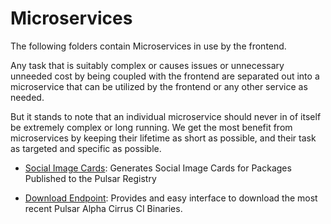 # Microservices

The following folders contain Microservices in use by the frontend.

Any task that is suitably complex or causes issues or unnecessary unneeded cost by being coupled with the frontend are separated out into a microservice that can be utilized by the frontend or any other service as needed.

But it stands to note that an individual microservice should never in of itself be extremely complex or long running. We get the most benefit from microservices by keeping their lifetime as short as possible, and their task as targeted and specific as possible.

* [Social Image Cards](./social-cards/README.md): Generates Social Image Cards for Packages Published to the Pulsar Registry

* [Download Endpoint](./download/README.md): Provides and easy interface to download the most recent Pulsar Alpha Cirrus CI Binaries.
